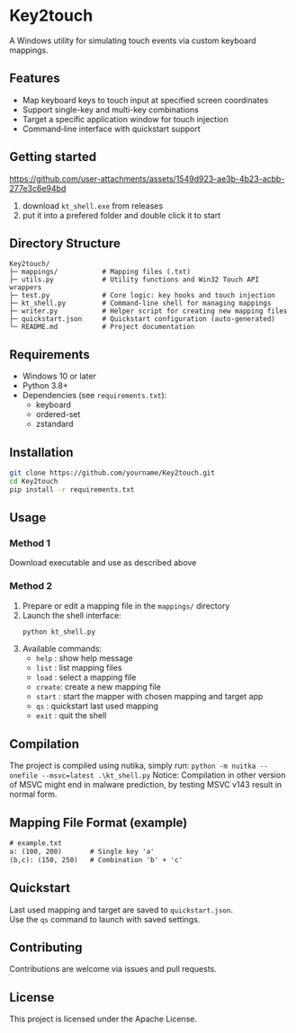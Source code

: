 # Key2touch

A Windows utility for simulating touch events via custom keyboard mappings.

## Features
- Map keyboard keys to touch input at specified screen coordinates  
- Support single-key and multi-key combinations  
- Target a specific application window for touch injection  
- Command‑line interface with quickstart support  

## Getting started

https://github.com/user-attachments/assets/1549d923-ae3b-4b23-acbb-277e3c6e94bd

1. download `kt_shell.exe` from releases
2. put it into a prefered folder and double click it to start

## Directory Structure
```
Key2touch/
├─ mappings/           # Mapping files (.txt)
├─ utils.py            # Utility functions and Win32 Touch API wrappers
├─ test.py             # Core logic: key hooks and touch injection
├─ kt_shell.py         # Command‑line shell for managing mappings
├─ writer.py           # Helper script for creating new mapping files
├─ quickstart.json     # Quickstart configuration (auto‑generated)
└─ README.md           # Project documentation
```

## Requirements
- Windows 10 or later  
- Python 3.8+  
- Dependencies (see `requirements.txt`):
  - keyboard
  - ordered-set
  - zstandard

## Installation
```bash
git clone https://github.com/yourname/Key2touch.git
cd Key2touch
pip install -r requirements.txt
```

## Usage
### Method 1

Download executable and use as described above

### Method 2
1. Prepare or edit a mapping file in the `mappings/` directory  
2. Launch the shell interface:
   ```bash
   python kt_shell.py
   ```
3. Available commands:
   - `help`  : show help message  
   - `list`  : list mapping files  
   - `load`  : select a mapping file  
   - `create`: create a new mapping file  
   - `start` : start the mapper with chosen mapping and target app  
   - `qs`    : quickstart last used mapping  
   - `exit`  : quit the shell  

## Compilation
The project is compiled using nutika, simply run:
```python -m nuitka --onefile --msvc=latest .\kt_shell.py```
Notice: Compilation in other version of MSVC might end in malware prediction, 
by testing MSVC v143 result in normal form.

## Mapping File Format (example)
```txt
# example.txt
a: (100, 200)       # Single key 'a'
(b,c): (150, 250)   # Combination 'b' + 'c'
```

## Quickstart
Last used mapping and target are saved to `quickstart.json`.  
Use the `qs` command to launch with saved settings.

## Contributing
Contributions are welcome via issues and pull requests.

## License
This project is licensed under the Apache License.
